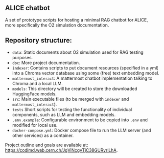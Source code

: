 ## ALICE chatbot

A set of prototype scripts for hosting a minimal RAG chatbot for ALICE, more specifically the O2 simulation documentation.


## Repository structure:

- `data`: Static documents about O2 simulation used for RAG testing purposes.
- `doc`: More project documentation.
- `indexer`: Contains scripts to put document resources (specified in a yml) into a Chroma vector database using some (free) text embedding model.
- `mattermost_interact`: A mattermost chatbot implementation talking to Chroma and a local LLM.
- `models`: This directory will be created to store the downloaded HuggingFace models.
- `src`: Main executable files (to be merged with `indexer` and `mattermost_interact`).
- `tests` Short scripts for testing the functionality of individual components, such as LLM and embedding models.
- `.env.example`: Configurable environment to be copied into `.env` and modified for local use.
- `docker-compose.yml`: Docker compose file to run the LLM server (and other services) as a container.

Project outline and goals are available at: https://codimd.web.cern.ch/JgVlNcgvTjC38GURvriLhA.

